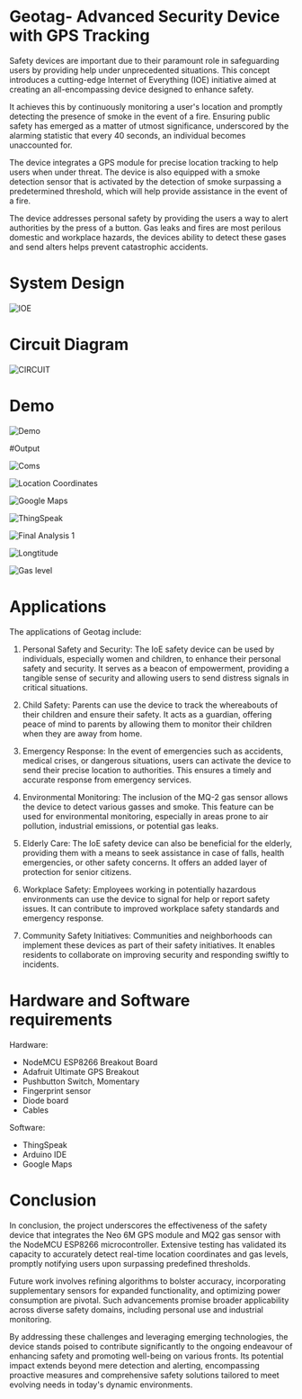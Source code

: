 # Geotag- Advanced Security Device with GPS Tracking

Safety devices are important due to their paramount role in safeguarding users by providing help under unprecedented situations. This concept introduces a cutting-edge Internet of Everything (IOE) initiative aimed at creating an all-encompassing device designed to enhance safety. 

It achieves this by continuously monitoring a user's location and promptly detecting the presence of smoke in the event of a fire. Ensuring public safety has emerged as a matter of utmost significance, underscored by the alarming statistic that every 40 seconds, an individual becomes unaccounted for. 

The device integrates a GPS module for precise location tracking to help users when under threat. The device is also equipped with a smoke detection sensor that is activated by the detection of smoke surpassing a predetermined threshold, which will help provide assistance in the event of a fire. 

The device addresses personal safety by providing the users a way to alert authorities by the press of a button. Gas leaks and fires are most perilous domestic and workplace hazards, the devices ability to  detect these gases and send alters helps prevent catastrophic accidents. 

# System Design 

![IOE](https://github.com/rovin201/Geotag--Advanced-Security-Device-with-GPS-Tracking/assets/96007395/684be48b-4f7c-445d-8974-005a1ea4ea9c)

# Circuit Diagram

![CIRCUIT ](https://github.com/rovin201/Geotag--Advanced-Security-Device-with-GPS-Tracking/assets/96007395/ef5a3775-336d-48b9-b9dc-17294454660b)

# Demo

![Demo](https://github.com/rovin201/Geotag--Advanced-Security-Device-with-GPS-Tracking/assets/96007395/92d72a9a-383d-457f-9c35-8b800444e0e9)

#Output

![Coms](https://github.com/rovin201/Geotag--Advanced-Security-Device-with-GPS-Tracking/assets/96007395/901d8b75-3927-47e5-9849-2fe55cd397bb)

![Location Coordinates](https://github.com/rovin201/Geotag--Advanced-Security-Device-with-GPS-Tracking/assets/96007395/cbe2fb8f-f2d4-49d3-b764-fd5e4c0e6106)

![Google Maps ](https://github.com/rovin201/Geotag--Advanced-Security-Device-with-GPS-Tracking/assets/96007395/6d293e0d-c879-46d1-87f7-2d1ef05ffe50)

![ThingSpeak](https://github.com/rovin201/Geotag--Advanced-Security-Device-with-GPS-Tracking/assets/96007395/951720c7-511f-4f31-be6a-84fec21776e9)

![Final Analysis 1](https://github.com/rovin201/Geotag--Advanced-Security-Device-with-GPS-Tracking/assets/96007395/0272425e-b0b9-4f3c-9275-f6dd752fb400)

![Longtitude](https://github.com/rovin201/Geotag--Advanced-Security-Device-with-GPS-Tracking/assets/96007395/d1b8a8fc-d71f-48a7-a355-a839e5542dc3)

![Gas level](https://github.com/rovin201/Geotag--Advanced-Security-Device-with-GPS-Tracking/assets/96007395/0ba31683-94e6-49af-8dce-8e4a2d837b89)

# Applications

The applications of Geotag include:

1. Personal Safety and Security: The IoE safety device can be used by individuals, especially women and children, to enhance their personal safety and security. It serves as a beacon of empowerment, providing a tangible sense of security and allowing users to send distress signals in critical situations.
   
2. Child Safety: Parents can use the device to track the whereabouts of their children and ensure their safety. It acts as a guardian, offering peace of mind to parents by allowing them to monitor their children when they are away from home.
   
3. Emergency Response: In the event of emergencies such as accidents, medical crises, or dangerous situations, users can activate the device to send their precise location to authorities. This ensures a timely and accurate response from emergency services.
   
4. Environmental Monitoring: The inclusion of the MQ-2 gas sensor allows the device to detect various gasses and smoke. This feature can be used for environmental monitoring, especially in areas prone to air pollution, industrial emissions, or potential gas leaks.
   
5. Elderly Care: The IoE safety device can also be beneficial for the elderly, providing them with a means to seek assistance in case of falls, health emergencies, or other safety concerns. It offers an added layer of protection for senior citizens.
    
6. Workplace Safety: Employees working in potentially hazardous environments can use the device to signal for help or report safety issues. It can contribute to improved workplace safety standards and emergency response.
    
7. Community Safety Initiatives: Communities and neighborhoods can implement these devices as part of their safety initiatives. It enables residents to collaborate on improving security and responding swiftly to incidents.

# Hardware and Software requirements

Hardware:
- NodeMCU ESP8266 Breakout Board
- Adafruit Ultimate GPS Breakout
- Pushbutton Switch, Momentary
- Fingerprint sensor
- Diode board
- Cables

Software: 
- ThingSpeak
- Arduino IDE
- Google Maps

# Conclusion

In conclusion, the project underscores the effectiveness of the safety device that integrates the Neo 6M GPS module and MQ2 gas sensor with the NodeMCU ESP8266 microcontroller. Extensive testing has validated its capacity to accurately detect real-time location coordinates and gas levels, promptly notifying users upon surpassing predefined thresholds. 

Future work involves refining algorithms to bolster accuracy, incorporating supplementary sensors for expanded functionality, and optimizing power consumption are pivotal. Such advancements promise broader applicability across diverse safety domains, including personal use and industrial monitoring. 

By addressing these challenges and leveraging emerging technologies, the device stands poised to contribute significantly to the ongoing endeavour of enhancing safety and promoting well-being on various fronts. Its potential impact extends beyond mere detection and alerting, encompassing proactive measures and comprehensive safety solutions tailored to meet evolving needs in today's dynamic environments.
